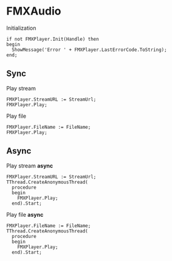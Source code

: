 # FMXAudio

Initialization
```delphi
if not FMXPlayer.Init(Handle) then
begin
  ShowMessage('Error ' + FMXPlayer.LastErrorCode.ToString);
end;
```
## Sync
Play stream
```delphi
FMXPlayer.StreamURL := StreamUrl;
FMXPlayer.Play;
```
Play file
```delphi
FMXPlayer.FileName := FileName;
FMXPlayer.Play;
```
## Async
Play stream **async**
```delphi
FMXPlayer.StreamURL := StreamUrl;
TThread.CreateAnonymousThread(
  procedure
  begin
    FMXPlayer.Play;
  end).Start;
```
Play file **async**
```delphi
FMXPlayer.FileName := FileName;
TThread.CreateAnonymousThread(
  procedure
  begin
    FMXPlayer.Play;
  end).Start;
```
